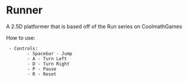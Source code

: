# Runner
A 2.5D platformer that is based off of the Run series on CoolmathGames

How to use:

  	 - Controls:
		    - Spacebar - Jump
		    - A - Turn Left
		    - D - Turn Right
		    - P - Pause
		    - R - Reset
